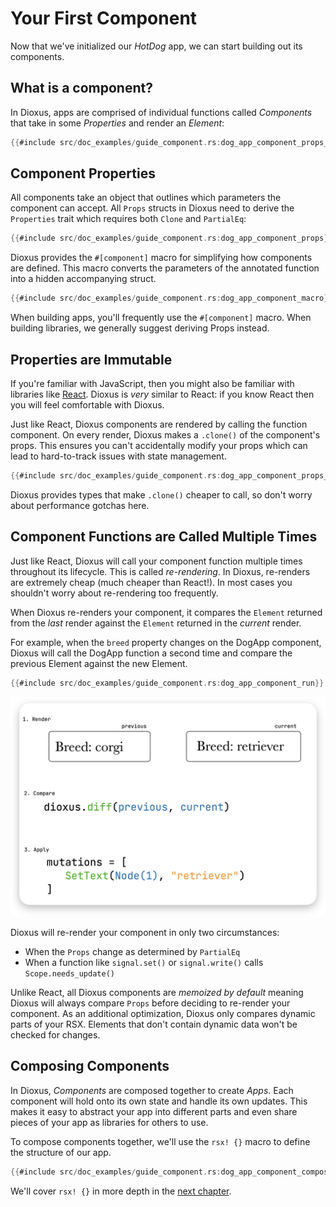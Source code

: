 # Your First Component

Now that we've initialized our *HotDog* app, we can start building out its components.

## What is a component?

In Dioxus, apps are comprised of individual functions called *Components* that take in some *Properties* and render an *Element*:

```rust
{{#include src/doc_examples/guide_component.rs:dog_app_component_props_fn}}
```

## Component Properties

All components take an object that outlines which parameters the component can accept. All `Props` structs in Dioxus need to derive the `Properties` trait which requires both `Clone` and `PartialEq`:

```rust
{{#include src/doc_examples/guide_component.rs:dog_app_component_props}}
```

Dioxus provides the `#[component]` macro for simplifying how components are defined. This macro converts the parameters of the annotated function into a hidden accompanying struct.

```rust
{{#include src/doc_examples/guide_component.rs:dog_app_component_macro}}
```

When building apps, you'll frequently use the `#[component]` macro. When building libraries, we generally suggest deriving Props instead.

## Properties are Immutable

If you're familiar with JavaScript, then you might also be familiar with libraries like [React](http://react.dev). Dioxus is *very* similar to React: if you know React then you will feel comfortable with Dioxus.

Just like React, Dioxus components are rendered by calling the function component. On every render, Dioxus makes a `.clone()` of the component's props. This ensures you can't accidentally modify your props which can lead to hard-to-track issues with state management.

```rust
{{#include src/doc_examples/guide_component.rs:dog_app_component_props_clone}}
```

Dioxus provides types that make `.clone()` cheaper to call, so don't worry about performance gotchas here.

## Component Functions are Called Multiple Times

Just like React, Dioxus will call your component function multiple times throughout its lifecycle. This is called *re-rendering*. In Dioxus, re-renders are extremely cheap (much cheaper than React!). In most cases you shouldn't worry about re-rendering too frequently.

When Dioxus re-renders your component, it compares the `Element` returned from the *last* render against the `Element` returned in the *current* render.

For example, when the `breed` property changes on the DogApp component, Dioxus will call the DogApp function a second time and compare the previous Element against the new Element.

```rust
{{#include src/doc_examples/guide_component.rs:dog_app_component_run}}
```

![Diffing](/assets/06_docs/diffing_diagram.png)

Dioxus will re-render your component in only two circumstances:

- When the `Props` change as determined by `PartialEq`
- When a function like `signal.set()` or `signal.write()` calls `Scope.needs_update()`

Unlike React, all Dioxus components are *memoized by default* meaning Dioxus will always compare `Props` before deciding to re-render your component. As an additional optimization, Dioxus only compares dynamic parts of your RSX. Elements that don't contain dynamic data won't be checked for changes.

## Composing Components

In Dioxus, *Components* are composed together to create *Apps*. Each component will hold onto its own state and handle its own updates. This makes it easy to abstract your app into different parts and even share pieces of your app as libraries for others to use.

To compose components together, we'll use the `rsx! {}` macro to define the structure of our app.

```rust
{{#include src/doc_examples/guide_component.rs:dog_app_component_compose}}
```

We'll cover `rsx! {}` in more depth in the [next chapter](rsx.md).
